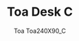 ---
designer: Robin Rizzini
description: "The%20Toa%20table%20combines%20a%20technical-industrial%20style%20with%20decorative%20allure%2C%20giving%20life%20to%20a%20functional%20and%20evocative%20product.%20Lightweight%20and%20minimalist%2C%20is%20characterised%20by%20a%20solid%20die-cast%20aluminium%20frame.%20The%20main%20features%20are%20its%20tapered%20bridge%20legs%20made%20of%20die-cast%20aluminium%2C%20which%20are%20thinner%20at%20the%20base%20and%20widen%20up%20towards%20the%20%u201CT%u201D%20element%20that%20supports%20the%20top.%20Available%20in%20smaller%20sizes%20and%20with%20a%20decentralised%20cable%20access%2C%20it%u2019s%20equally%20suitable%20for%20%u201Clight%u201D%20offices%2C%20executive%20rooms%20and%20residential%20spaces.%0AToa%20is%20available%20in%20a%20wide%20range%20of%20finishes."
image_primary: img/TOA240X90_CDXCSX_zoom.jpg
image_secondary: ../../../images/blank.png
manufacturer: Pedrali
href: https://www.pedrali.it/en/products/catalog/Table-TOA-DESK-TOA240X90_C/
subtitle: Toa Toa240X90_C
title: Toa Desk C
image_thumb: img/TOA240X90_CDXCSX_cover.jpg
tags: 
  - pedrali
  - tables
category: tables
slug: /manufacturers/pedrali/tables/robin-rizzini-toa-desk-c
---